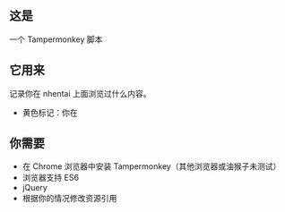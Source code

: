 ## 这是
一个 Tampermonkey 脚本

## 它用来
记录你在 nhentai 上面浏览过什么内容。
* 黄色标记：你在

## 你需要
- 在 Chrome 浏览器中安装 Tampermonkey（其他浏览器或油猴子未测试）
- 浏览器支持 ES6
- jQuery
- 根据你的情况修改资源引用
